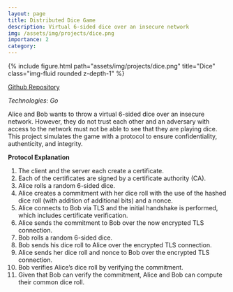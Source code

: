 ```yaml
---
layout: page
title: Distributed Dice Game
description: Virtual 6-sided dice over an insecure network
img: /assets/img/projects/dice.png
importance: 2
category:
---
```


<div class="row">
    <div class="col-sm mt-2 mt-md-0">
        {% include figure.html path="assets/img/projects/dice.png" title="Dice" class="img-fluid rounded z-depth-1" %}
    </div>
    <div class="col-sm mt-2 mt-md-0">
    </div>
</div>

[Github Repository](https://github.com/theauk/Distributed-Dice-Game-Protocol)

*Technologies: Go*

Alice and Bob wants to throw a virtual 6-sided dice over an insecure network. However, they do not trust each other and an adversary with access to the network must not be able to see that they are playing dice. This project simulates the game with a protocol to ensure confidentiality, authenticity, and integrity.

**Protocol Explanation**
1. The client and the server each create a certificate.
2. Each of the certificates are signed by a certificate authority (CA).
3. Alice rolls a random 6-sided dice.
4. Alice creates a commitment with her dice roll with the use of the hashed dice roll (with addition of additional bits) and a nonce.
5. Alice connects to Bob via TLS and the initial handshake is performed, which includes certificate verification.
6. Alice sends the commitment to Bob over the now encrypted TLS connection.
7. Bob rolls a random 6-sided dice.
8. Bob sends his dice roll to Alice over the encrypted TLS connection.
9. Alice sends her dice roll and nonce to Bob over the encrypted TLS connection.
10. Bob verifies Alice’s dice roll by verifying the commitment.
11. Given that Bob can verify the commitment, Alice and Bob can compute their common dice roll.
